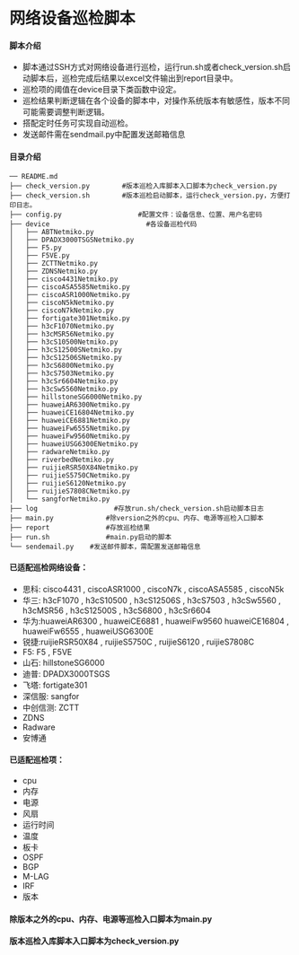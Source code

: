 # 网络设备巡检脚本
#### 脚本介绍
- 脚本通过SSH方式对网络设备进行巡检，运行run.sh或者check_version.sh启动脚本后，巡检完成后结果以excel文件输出到report目录中。
- 巡检项的阈值在device目录下类函数中设定。
- 巡检结果判断逻辑在各个设备的脚本中，对操作系统版本有敏感性，版本不同可能需要调整判断逻辑。
- 搭配定时任务可实现自动巡检。
- 发送邮件需在sendmail.py中配置发送邮箱信息
#### 目录介绍
`````
── README.md
├── check_version.py 		#版本巡检入库脚本入口脚本为check_version.py			
├── check_version.sh 		#版本巡检启动脚本，运行check_version.py，方便打印日志。
├── config.py 					#配置文件：设备信息、位置、用户名密码
├── device 						  #各设备巡检代码
│   ├── ABTNetmiko.py
│   ├── DPADX3000TSGSNetmiko.py
│   ├── F5.py
│   ├── F5VE.py
│   ├── ZCTTNetmiko.py
│   ├── ZDNSNetmiko.py
│   ├── cisco4431Netmiko.py
│   ├── ciscoASA5585Netmiko.py
│   ├── ciscoASR1000Netmiko.py
│   ├── ciscoN5kNetmiko.py
│   ├── ciscoN7kNetmiko.py
│   ├── fortigate301Netmiko.py
│   ├── h3cF1070Netmiko.py
│   ├── h3cMSR56Netmiko.py
│   ├── h3cS10500Netmiko.py
│   ├── h3cS12500SNetmiko.py
│   ├── h3cS12506SNetmiko.py
│   ├── h3cS6800Netmiko.py
│   ├── h3cS7503Netmiko.py
│   ├── h3cSr6604Netmiko.py
│   ├── h3cSw5560Netmiko.py
│   ├── hillstoneSG6000Netmiko.py
│   ├── huaweiAR6300Netmiko.py
│   ├── huaweiCE16804Netmiko.py
│   ├── huaweiCE6881Netmiko.py
│   ├── huaweiFw6555Netmiko.py
│   ├── huaweiFw9560Netmiko.py
│   ├── huaweiUSG6300ENetmiko.py
│   ├── radwareNetmiko.py
│   ├── riverbedNetmiko.py
│   ├── ruijieRSR50X84Netmiko.py
│   ├── ruijieS5750CNetmiko.py
│   ├── ruijieS6120Netmiko.py
│   ├── ruijieS7808CNetmiko.py
│   └── sangforNetmiko.py
├── log					  #存放run.sh/check_version.sh启动脚本日志
├── main.py				#除version之外的cpu、内存、电源等巡检入口脚本
├── report 				#存放巡检结果
├── run.sh				#main.py启动的脚本
└── sendemail.py	#发送邮件脚本，需配置发送邮箱信息
`````
#### 已适配巡检网络设备：
- 思科: cisco4431 , ciscoASR1000 , ciscoN7k , ciscoASA5585 , ciscoN5k
- 华三: h3cF1070 , h3cS10500 ,  h3cS12506S , h3cS7503 , h3cSw5560 ,  h3cMSR56 , h3cS12500S , h3cS6800 , h3cSr6604
- 华为:huaweiAR6300 , huaweiCE6881 , huaweiFw9560 huaweiCE16804 ,  huaweiFw6555 , huaweiUSG6300E
- 锐捷:ruijieRSR50X84 , ruijieS5750C , ruijieS6120 , ruijieS7808C
- F5: F5 , F5VE
- 山石: hillstoneSG6000
- 迪普: DPADX3000TSGS
- 飞塔: fortigate301
- 深信服: sangfor
- 中创信测: ZCTT
- ZDNS
- Radware
- 安博通
#### 已适配巡检项：
- cpu
- 内存
- 电源
- 风扇
- 运行时间
- 温度
- 板卡
- OSPF
- BGP
- M-LAG
- IRF
- 版本
#### 除版本之外的cpu、内存、电源等巡检入口脚本为main.py
#### 版本巡检入库脚本入口脚本为check_version.py
